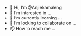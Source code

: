 - 👋 Hi, I’m @Anjiekamaleng
- 👀 I’m interested in ...
- 🌱 I’m currently learning ...
- 💞️ I’m looking to collaborate on ...
- 📫 How to reach me ...

<!---
Anjiekamaleng/Anjiekamaleng is a ✨ special ✨ repository because its `README.md` (this file) appears on your GitHub profile.
You can click the Preview link to take a look at your changes.
--->
